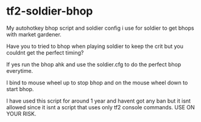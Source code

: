 # tf2-soldier-bhop
My autohotkey bhop script and soldier config i use for soldier to get bhops with market gardener.

Have you to tried to bhop when playing soldier to keep the crit but you couldnt get the perfect timing? 

If yes run the bhop ahk and use the soldier.cfg to do the perfect bhop everytime.

I bind to mouse wheel up to stop bhop and on the mouse wheel down to start bhop.

I have used this script for around 1 year and havent got any ban but it isnt allowed since it isnt a script that uses only tf2 console commands.
USE ON YOUR RISK.
